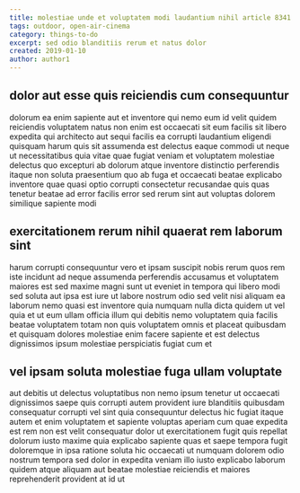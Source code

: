 ```yaml
---
title: molestiae unde et voluptatem modi laudantium nihil article 8341
tags: outdoor, open-air-cinema
category: things-to-do
excerpt: sed odio blanditiis rerum et natus dolor
created: 2019-01-10
author: author1
---
```


## dolor aut esse quis reiciendis cum consequuntur

dolorum ea enim sapiente aut et inventore qui nemo eum id velit quidem reiciendis voluptatem natus non enim est occaecati sit eum facilis sit libero expedita qui architecto aut sequi facilis ea corrupti laudantium eligendi quisquam harum quis sit assumenda est delectus eaque commodi ut neque ut necessitatibus quia vitae quae fugiat veniam et voluptatem molestiae delectus quo excepturi ab dolorum atque inventore distinctio perferendis itaque non soluta praesentium quo ab fuga et occaecati beatae explicabo inventore quae quasi optio corrupti consectetur recusandae quis quas tenetur beatae ad error facilis error sed rerum sint aut voluptas dolorem similique sapiente modi

## exercitationem rerum nihil quaerat rem laborum sint

harum corrupti consequuntur vero et ipsam suscipit nobis rerum quos rem iste incidunt ad neque assumenda perferendis accusamus et voluptatem maiores est sed maxime magni sunt ut eveniet in tempora qui libero modi sed soluta aut ipsa est iure ut labore nostrum odio sed velit nisi aliquam ea laborum nemo quasi est inventore quia numquam nulla dicta quidem ut vel quia et ut eum ullam officia illum qui debitis nemo voluptatem quia facilis beatae voluptatem totam non quis voluptatem omnis et placeat quibusdam et quisquam dolores molestiae enim facere sapiente et est delectus dignissimos ipsum molestiae perspiciatis fugiat cum et

## vel ipsam soluta molestiae fuga ullam voluptate

aut debitis ut delectus voluptatibus non nemo ipsum tenetur ut occaecati dignissimos saepe quis corrupti autem provident iure blanditiis quibusdam consequatur corrupti vel sint quia consequuntur delectus hic fugiat itaque autem et enim voluptatem et sapiente voluptas aperiam cum quae expedita est rem non est velit consequatur dolor ut exercitationem fugit quis repellat dolorum iusto maxime quia explicabo sapiente quas et saepe tempora fugit doloremque in ipsa ratione soluta hic occaecati ut numquam dolorem odio nostrum tempora sed dolor in expedita veniam illo iusto explicabo laborum quidem atque aliquam aut beatae molestiae reiciendis et maiores reprehenderit provident at id ut
